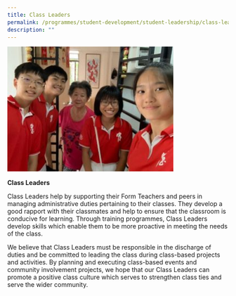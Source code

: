 ```yaml
---
title: Class Leaders
permalink: /programmes/student-development/student-leadership/class-leaders/
description: ""
---
```

<style>  
img {  
  display: block;  
  margin-left: auto;  
  margin-right: auto;  
}  
</style>  
<body><img src="/images/Class-Leaders-300x225.jpeg" alt="School Uniform" style="width:75%;">  
  
</body>

**Class Leaders**

Class Leaders help by supporting their Form Teachers and peers in managing administrative duties pertaining to their classes. They develop a good rapport with their classmates and help to ensure that the classroom is conducive for learning. Through training programmes, Class Leaders develop skills which enable them to be more proactive in meeting the needs of the class.

We believe that Class Leaders must be responsible in the discharge of duties and be committed to leading the class during class-based projects and activities. By planning and executing class-based events and community involvement projects, we hope that our Class Leaders can promote a positive class culture which serves to strengthen class ties and serve the wider community.